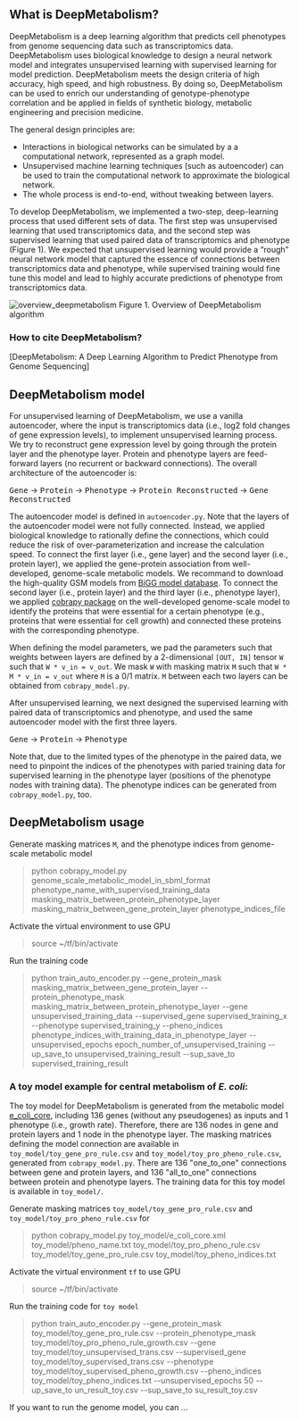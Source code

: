 What is DeepMetabolism?
--------------------------

DeepMetabolism is a deep learning algorithm that predicts cell phenotypes from genome sequencing data such as transcriptomics data. DeepMetabolism uses biological knowledge to design a neural network model and integrates unsupervised learning with supervised learning for model prediction. DeepMetabolism meets the design criteria of high accuracy, high speed, and high robustness. By doing so, DeepMetabolism can be used to enrich our understanding of genotype-phenotype correlation and be applied in fields of synthetic biology, metabolic engineering and precision medicine. 

The general design principles are:
* Interactions in biological networks can be simulated by a a computational network, represented as a graph model.
* Unsupervised machine learning techniques (such as autoencoder) can be used to train the computational network to approximate the biological network.
* The whole process is end-to-end, without tweaking between layers.

To develop DeepMetabolism, we implemented a two-step, deep-learning process that used different sets of data. The first step was unsupervised learning that used transcriptomics data, and the second step was supervised learning that used paired data of transcriptomics and phenotype (Figure 1). We expected that unsupervised learning would provide a “rough” neural network model that captured the essence of connections between transcriptomics data and phenotype, while supervised training would fine tune this model and lead to highly accurate predictions of phenotype from transcriptomics data.

![overview_deepmetabolism](https://github.com/gwh120104/deepmetabolism/blob/master/img/Figure_README.png)
Figure 1. Overview of DeepMetabolism algorithm

### How to cite DeepMetabolism?
[DeepMetabolism: A Deep Learning Algorithm to Predict Phenotype from Genome Sequencing]

DeepMetabolism model
----------------------------------

For unsupervised learning of DeepMetabolism, we use a vanilla autoencoder, where the input is transcriptomics data (i.e., log2 fold changes of gene expression levels), to implement unsupervised learning process. We try to reconstruct gene expression level by going through the protein layer and the phenotype layer. Protein and phenotype layers are feed-forward layers (no recurrent or backward connections). The overall architecture of the autoencoder is:

<kbd>Gene</kbd> -> <kbd>Protein</kbd> -> <kbd>Phenotype</kbd> -> <kbd>Protein Reconstructed</kbd> -> <kbd> Gene Reconstructed</kbd>

The autoencoder model is defined in `autoencoder.py`. Note that the layers of the autoencoder model were not fully connected. Instead, we applied biological knowledge to rationally define the connections, which could reduce the risk of over-parameterization and increase the calculation speed. To connect the first layer (i.e., gene layer) and the second layer (i.e., protein layer), we applied the gene-protein association from well-developed, genome-scale metabolic models. We recommand to download the high-quality GSM models from [BiGG model database](bigg.ucsd.edu). To connect the second layer (i.e., protein layer) and the third layer (i.e., phenotype layer), we applied [cobrapy package](https://github.com/opencobra/cobrapy) on the well-developed genome-scale model to identify the proteins that were essential for a certain phenotype (e.g., proteins that were essential for cell growth) and connected these proteins with the corresponding phenotype. 

When defining the model parameters, we pad the parameters such that weights between layers are defined by a 2-dimensional `[OUT, IN]` tensor `W` such that `W * v_in = v_out`. We mask `W` with masking matrix `M` such that `W * M * v_in = v_out` where `M` is a 0/1 matrix. `M` between each two layers can be obtained from `cobrapy_model.py`.

After unsupervised learning, we next designed the supervised learning with paired data of transcriptomics and phenotype, and used the same autoencoder model with the first three layers. 

<kbd>Gene</kbd> -> <kbd>Protein</kbd> -> <kbd>Phenotype</kbd>

Note that, due to the limited types of the phenotype in the paired data, we need to pinpoint the indices of the phenotypes with paried training data for supervised learning in the phenotype layer (positions of the phenotype nodes with training data). The phenotype indices can be generated from `cobrapy_model.py`, too.

DeepMetabolism usage
-------------------------------

Generate masking matrices `M`, and the phenotype indices from genome-scale metabolic model
>python cobrapy_model.py genome_scale_metabolic_model_in_sbml_format phenotype_name_with_supervised_training_data masking_matrix_between_protein_phenotype_layer masking_matrix_between_gene_protein_layer phenotype_indices_file

Activate the virtual environment to use GPU
> source ~/tf/bin/activate

Run the training code
> python train_auto_encoder.py --gene_protein_mask masking_matrix_between_gene_protein_layer --protein_phenotype_mask masking_matrix_between_protein_phenotype_layer --gene unsupervised_training_data --supervised_gene supervised_training_x --phenotype supervised_training_y --pheno_indices phenotype_indices_with_training_data_in_phenotype_layer --unsupervised_epochs epoch_number_of_unsupervised_training  --up_save_to unsupervised_training_result --sup_save_to supervised_training_result


### A toy model example for central metabolism of *E. coli*:

The toy model for DeepMetabolism is generated from the metabolic model [e_coli_core](http://bigg.ucsd.edu/static/models/e_coli_core.xml.gz), including 136 genes (without any pseudogenes) as inputs and 1 phenotype (i.e., growth rate). Therefore, there are 136 nodes in gene and protein layers and 1 node in the phenotype layer. The masking matrices defining the model connection are available in `toy_model/toy_gene_pro_rule.csv` and `toy_model/toy_pro_pheno_rule.csv`, generated from `cobrapy_model.py`. There are 136 "one_to_one" connections between gene and protein layers, and 136 "all_to_one" connections between protein and phenotype layers. The training data for this toy model is available in `toy_model/`.

Generate masking matrices `toy_model/toy_gene_pro_rule.csv` and `toy_model/toy_pro_pheno_rule.csv` for 
>python cobrapy_model.py toy_model/e_coli_core.xml toy_model/pheno_name.txt toy_model/toy_pro_pheno_rule.csv toy_model/toy_gene_pro_rule.csv toy_model/toy_pheno_indices.txt

Activate the virtual environment `tf` to use GPU
> source ~/tf/bin/activate

Run the training code for `toy model`
> python train_auto_encoder.py --gene_protein_mask toy_model/toy_gene_pro_rule.csv --protein_phenotype_mask toy_model/toy_pro_pheno_rule_growth.csv --gene toy_model/toy_unsupervised_trans.csv --supervised_gene toy_model/toy_supervised_trans.csv --phenotype toy_model/toy_supervised_pheno_growth.csv --pheno_indices toy_model/toy_pheno_indices.txt --unsupervised_epochs 50  --up_save_to un_result_toy.csv --sup_save_to su_result_toy.csv

If you want to run the genome model, you can ...
